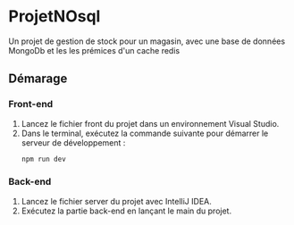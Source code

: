 # ProjetNOsql

Un projet de gestion de stock pour un magasin, avec une base de données MongoDb et les les prémices d'un cache redis

## Démarage

### Front-end

1. Lancez le fichier front du projet dans un environnement Visual Studio.
2. Dans le terminal, exécutez la commande suivante pour démarrer le serveur de développement :
   ```bash
   npm run dev

### Back-end
1. Lancez le fichier server du projet avec IntelliJ IDEA.    
2. Exécutez la partie back-end en lançant le main du projet.

